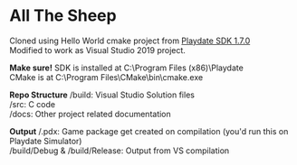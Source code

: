 # All The Sheep
Cloned using Hello World cmake project from [Playdate SDK 1.7.0](https://devforum.play.date/)\
Modified to work as Visual Studio 2019 project.

**Make sure!** 
SDK is installed at C:\Program Files (x86)\Playdate\
CMake is at C:\Program Files\CMake\bin\cmake.exe

**Repo Structure**
/build: Visual Studio Solution files\
/src: C code\
/docs: Other project related documentation

**Output**
/.pdx: Game package get created on compilation (you'd run this on Playdate Simulator)\
/build/Debug & /build/Release: Output from VS compilation